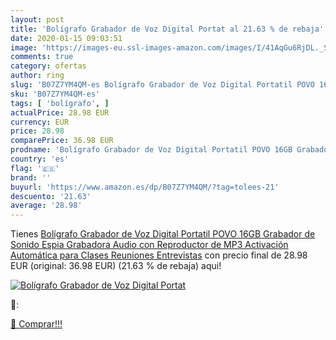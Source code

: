```yaml
---
layout: post
title: 'Bolígrafo Grabador de Voz Digital Portat al 21.63 % de rebaja'
date: 2020-01-15 09:03:51
image: 'https://images-eu.ssl-images-amazon.com/images/I/41AqGu6RjDL._SL400_.jpg'
comments: true
category: ofertas
author: ring
slug: 'B07Z7YM4QM-es Bolígrafo Grabador de Voz Digital Portatil POVO 16GB...'
sku: 'B07Z7YM4QM-es'
tags: [ 'bolígrafo', ]
actualPrice: 28.98 EUR
currency: EUR
price: 28.98
comparePrice: 36.98 EUR
prodname: 'Bolígrafo Grabador de Voz Digital Portatil POVO 16GB Grabador de Sonido Espia Grabadora Audio con Reproductor de MP3 Activación Automática para Clases Reuniones Entrevistas'
country: 'es'
flag: '🇪🇸'
brand: ''
buyurl: 'https://www.amazon.es/dp/B07Z7YM4QM/?tag=tolees-21'
descuento: '21.63'
average: '28.98'
---
```


Tienes [Bolígrafo Grabador de Voz Digital Portatil POVO 16GB Grabador de Sonido Espia Grabadora Audio con Reproductor de MP3 Activación Automática para Clases Reuniones Entrevistas](https://www.amazon.es/dp/B07Z7YM4QM/?tag=tolees-21) con precio final de  28.98 EUR (original: 36.98 EUR) (21.63 %  de rebaja) aqui!

[![Bolígrafo Grabador de Voz Digital Portat](https://images-eu.ssl-images-amazon.com/images/I/41AqGu6RjDL._SL400_.jpg)](https://www.amazon.es/dp/B07Z7YM4QM/?tag=tolees-21)

🔎:


[🛒 Comprar!!!](https://www.amazon.es/dp/B07Z7YM4QM/?tag=tolees-21)
